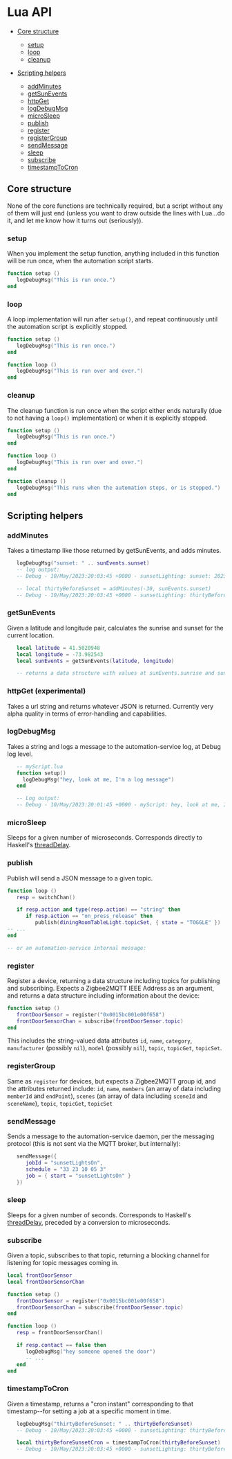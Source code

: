 # Lua API

* [Core structure](#core-structure)
  * [setup](#setup)
  * [loop](#loop)
  * [cleanup](#cleanup)

* [Scripting helpers](#scripting-helpers)
  * [addMinutes](#addMinutes)
  * [getSunEvents](#getSunEvents)
  * [httpGet](#httpGet)
  * [logDebugMsg](#logDebugMsg)
  * [microSleep](#microSleep)
  * [publish](#publish)
  * [register](#register)
  * [registerGroup](#registerGroup)
  * [sendMessage](#sendMessage)
  * [sleep](#sleep)
  * [subscribe](#subscribe)
  * [timestampToCron](#timestampToCron)

## Core structure

None of the core functions are technically required, but a script without any of them will just end (unless you want to draw outside the lines with Lua...do it, and let me know how it turns out (seriously)).

### setup

When you implement the setup function, anything included in this function will be run once, when the automation script starts.

```lua
function setup ()
   logDebugMsg("This is run once.")
end
```

### loop

A loop implementation will run after `setup()`, and repeat continuously until the automation script is explicitly stopped.

```lua
function setup ()
   logDebugMsg("This is run once.")
end

function loop ()
   logDebugMsg("This is run over and over.")
end
```

### cleanup

The cleanup function is run once when the script either ends naturally (due to not having a `loop()` implementation) or when it is explicitly stopped.

```lua
function setup ()
   logDebugMsg("This is run once.")
end

function loop ()
   logDebugMsg("This is run over and over.")
end

function cleanup ()
   logDebugMsg("This runs when the automation stops, or is stopped.")
end
```


## Scripting helpers

### addMinutes

Takes a timestamp like those returned by getSunEvents, and adds minutes.

```lua
   logDebugMsg("sunset: " .. sunEvents.sunset)
   -- log output:
   -- Debug - 10/May/2023:20:03:45 +0000 - sunsetLighting: sunset: 2023-05-11T00:03:09.731673896312Z

   -- local thirtyBeforeSunset = addMinutes(-30, sunEvents.sunset)
   -- Debug - 10/May/2023:20:03:45 +0000 - sunsetLighting: thirtyBeforeSunset: 2023-05-10T23:33:09.731673896312Z
```

### getSunEvents

Given a latitude and longitude pair, calculates the sunrise and sunset for the current location.

```lua
   local latitude = 41.5020948
   local longitude = -73.982543
   local sunEvents = getSunEvents(latitude, longitude)

   -- returns a data structure with values at sunEvents.sunrise and sunEvents.sunset
```


### httpGet (experimental)

Takes a url string and returns whatever JSON is returned. Currently very alpha quality in terms of error-handling and capabilities.


### logDebugMsg

Takes a string and logs a message to the automation-service log, at Debug log level.

```lua
   -- myScript.lua
   function setup()
     logDebugMsg("hey, look at me, I'm a log message")
   end

   -- Log output:
   -- Debug - 10/May/2023:20:01:45 +0000 - myScript: hey, look at me, I'm a log message 
```


### microSleep

Sleeps for a given number of microseconds. Corresponds directly to Haskell's [threadDelay](https://hackage.haskell.org/package/unliftio-0.2.24.0/docs/UnliftIO-Concurrent.html#v:threadDelay).


### publish

Publish will send a JSON message to a given topic.

```lua
function loop ()
   resp = switchChan()

   if resp.action and type(resp.action) == "string" then
      if resp.action == "on_press_release" then
         publish(diningRoomTableLight.topicSet, { state = "TOGGLE" })
-- ...
end

-- or an automation-service internal message:
```


### register

Register a device, returning a data structure including topics for publishing and subscribing. Expects a Zigbee2MQTT IEEE Address as an argument, and returns a data structure including information about the device:

```lua
function setup ()
   frontDoorSensor = register("0x0015bc001e00f658")
   frontDoorSensorChan = subscribe(frontDoorSensor.topic)
end
```

This includes the string-valued data attributes `id`, `name`, `category`, `manufacturer` (possibly `nil`), `model` (possibly `nil`), `topic`, `topicGet`, `topicSet`.


### registerGroup

Same as `register` for devices, but expects a Zigbee2MQTT group id, and the attributes returned include: `id`, `name`, `members` (an array of data including `memberId` and `endPoint`), `scenes` (an array of data including `sceneId` and `sceneName`), `topic`, `topicGet`, `topicSet`


### sendMessage

Sends a message to the automation-service daemon, per the messaging protocol (this is not sent via the MQTT broker, but internally):

```lua
   sendMessage({
      jobId = "sunsetLightsOn",
      schedule = "33 23 10 05 3"
      job = { start = "sunsetLightsOn" }
   })
```


### sleep

Sleeps for a given number of seconds. Corresponds to Haskell's [threadDelay](https://hackage.haskell.org/package/unliftio-0.2.24.0/docs/UnliftIO-Concurrent.html#v:threadDelay), preceded by a conversion to microseconds.


### subscribe

Given a topic, subscribes to that topic, returning a blocking channel for listening for topic messages coming in.

```lua
local frontDoorSensor
local frontDoorSensorChan

function setup ()
   frontDoorSensor = register("0x0015bc001e00f658")
   frontDoorSensorChan = subscribe(frontDoorSensor.topic)
end

function loop ()
   resp = frontDoorSensorChan()

   if resp.contact == false then
      logDebugMsg("hey someone opened the door")
      -- ...
   end
end
```


### timestampToCron

Given a timestamp, returns a "cron instant" corresponding to that timestamp--for setting a job at a specific moment in time.

```lua
   logDebugMsg("thirtyBeforeSunset: " .. thirtyBeforeSunset)
   -- Debug - 10/May/2023:20:03:45 +0000 - sunsetLighting: thirtyBeforeSunset: 2023-05-10T23:33:09.731673896312Z

   local thirtyBeforeSunsetCron = timestampToCron(thirtyBeforeSunset)
   -- Debug - 10/May/2023:20:03:45 +0000 - sunsetLighting: thirtyBeforeSunsetCron: 33 23 10 05 3
```

